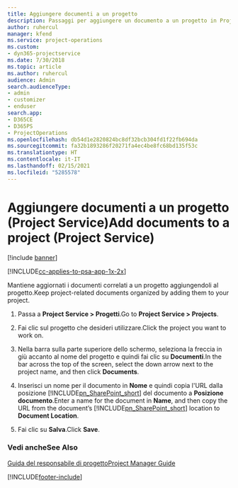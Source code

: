 ```yaml
---
title: Aggiungere documenti a un progetto
description: Passaggi per aggiungere un documento a un progetto in Project Service
author: ruhercul
manager: kfend
ms.service: project-operations
ms.custom:
- dyn365-projectservice
ms.date: 7/30/2018
ms.topic: article
ms.author: ruhercul
audience: Admin
search.audienceType:
- admin
- customizer
- enduser
search.app:
- D365CE
- D365PS
- ProjectOperations
ms.openlocfilehash: db54d1e2820824bc8df32bcb304fd1f22fb694da
ms.sourcegitcommit: fa32b1893286f20271fa4ec4be8fc68bd135f53c
ms.translationtype: HT
ms.contentlocale: it-IT
ms.lasthandoff: 02/15/2021
ms.locfileid: "5285578"
---
```

# <a name="add-documents-to-a-project-project-service"></a><span data-ttu-id="55482-103">Aggiungere documenti a un progetto (Project Service)</span><span class="sxs-lookup"><span data-stu-id="55482-103">Add documents to a project (Project Service)</span></span>

[!include [banner](../includes/psa-now-project-operations.md)]

[!INCLUDE[cc-applies-to-psa-app-1x-2x](../includes/cc-applies-to-psa-app-1x-2x.md)]

<span data-ttu-id="55482-104">Mantiene aggiornati i documenti correlati a un progetto aggiungendoli al progetto.</span><span class="sxs-lookup"><span data-stu-id="55482-104">Keep project-related documents organized by adding them to your project.</span></span>  
  
1. <span data-ttu-id="55482-105">Passa a **Project Service > Progetti**.</span><span class="sxs-lookup"><span data-stu-id="55482-105">Go to **Project Service > Projects**.</span></span>  
  
2. <span data-ttu-id="55482-106">Fai clic sul progetto che desideri utilizzare.</span><span class="sxs-lookup"><span data-stu-id="55482-106">Click the project you want to work on.</span></span>  
  
3. <span data-ttu-id="55482-107">Nella barra sulla parte superiore dello schermo, seleziona la freccia in giù accanto al nome del progetto e quindi fai clic su **Documenti**.</span><span class="sxs-lookup"><span data-stu-id="55482-107">In the bar across the top of the screen, select the down arrow next to the project name, and then click **Documents**.</span></span>  
  
4. <span data-ttu-id="55482-108">Inserisci un nome per il documento in **Nome** e quindi copia l'URL dalla posizione [!INCLUDE[pn_SharePoint_short](../includes/pn-sharepoint-short.md)] del documento a **Posizione documento**.</span><span class="sxs-lookup"><span data-stu-id="55482-108">Enter a name for the document in **Name**,  and then copy the URL from the document’s [!INCLUDE[pn_SharePoint_short](../includes/pn-sharepoint-short.md)] location to **Document Location**.</span></span>  
  
5. <span data-ttu-id="55482-109">Fai clic su **Salva**.</span><span class="sxs-lookup"><span data-stu-id="55482-109">Click **Save**.</span></span>  
  
### <a name="see-also"></a><span data-ttu-id="55482-110">Vedi anche</span><span class="sxs-lookup"><span data-stu-id="55482-110">See Also</span></span>  
 [<span data-ttu-id="55482-111">Guida del responsabile di progetto</span><span class="sxs-lookup"><span data-stu-id="55482-111">Project Manager Guide</span></span>](../psa/project-manager-guide.md)


[!INCLUDE[footer-include](../includes/footer-banner.md)]